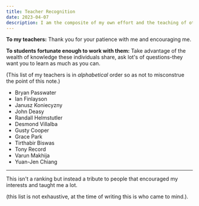 ```yaml
---
title: Teacher Recognition
date: 2023-04-07
description: I am the composite of my own effort and the teaching of others. I list those who have had an impact on how I solve problems and live life. Thank you.
---
```

**To my teachers:**
Thank you for your patience with me and encouraging me.

**To students fortunate enough to work with them:**
Take advantage of the wealth of knowledge these individuals share, ask lot's of questions-they want you to learn as much as you can.

(This list of my teachers is in *alphabetical* order so as not to misconstrue the point of this note.)

- Bryan Passwater
- Ian Finlayson
- Janusz Koniecyzny
- John Deasy
- Randall Helmstutler
- Desmond Villalba
- Gusty Cooper
- Grace Park
- Tirthabir Biswas
- Tony Record
- Varun Makhija
- Yuan-Jen Chiang
***
This isn't a ranking but instead a tribute to people that encouraged my interests and taught me a lot.

(this list is not exhaustive, at the time of writing this is who came to mind.).
